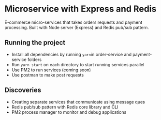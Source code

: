 # Microservice with Express and Redis

E-commerce micro-services that takes orders requests and payment processing. Built with Node server (Express) and Redis pub/sub pattern.

## Running the project

- Install all dependencies by running `yarn`in order-service and payment-service folders
- Run `yarn start` on each directory to start running services parallel
- Use PM2 to run services (coming soon)
- Use postman to make post requests

## Discoveries

- Creating separate services that communicate using message ques
- Redis pub/sub pattern with Redis core library and CLI
- PM2 process manager to monitor and debug applications